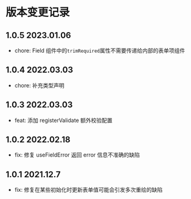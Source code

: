 # 版本变更记录

## 1.0.5 2023.01.06

- chore: Field 组件中的`trimRequired`属性不需要传递给内部的表单项组件

## 1.0.4 2022.03.03

- chore: 补充类型声明

## 1.0.3 2022.03.03

- feat: 添加 registerValidate 额外校验配置

## 1.0.2 2022.02.18

- fix: 修复 useFieldError 返回 error 信息不准确的缺陷

## 1.0.1 2021.12.7

- fix: 修复在某些初始化时更新表单值可能会引发多次重绘的缺陷
